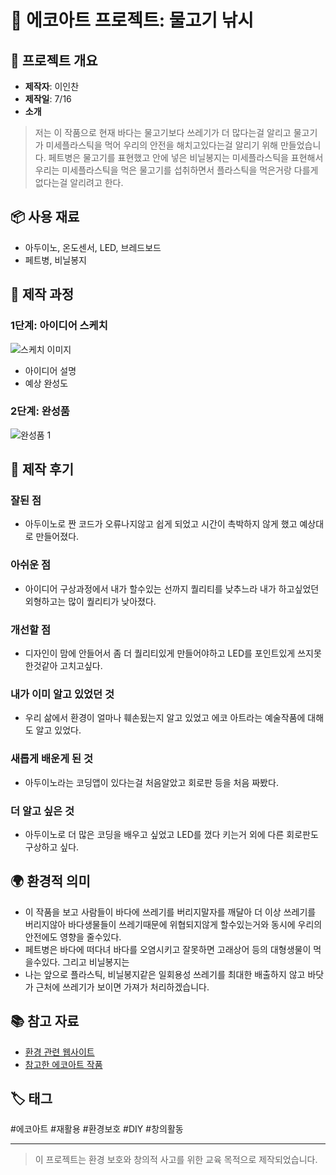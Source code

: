 # 🌱 에코아트 프로젝트: 물고기 낚시

## 📖 프로젝트 개요
- **제작자**: 이인찬
- **제작일**: 7/16
- **소개**
> 저는 이 작품으로 현재 바다는 물고기보다 쓰레기가 더 많다는걸 알리고 물고기가 미세플라스틱을 먹어 우리의 안전을 해치고있다는걸 알리기 위해 만들었습니다.
페트병은 물고기를 표현했고 안에 넣은 비닐봉지는 미세플라스틱을 표현해서 우리는 미세플라스틱을 먹은 물고기를 섭취하면서 플라스틱을 먹은거랑 다를게없다는걸 알리려고 한다.

## 📦 사용 재료
- 아두이노, 온도센서, LED, 브레드보드
- 페트병, 비닐봉지

## 🔧 제작 과정

### 1단계: 아이디어 스케치
![스케치 이미지](sketch.jpg)
- 아이디어 설명
- 예상 완성도

### 2단계: 완성품
![완성품 1](final1.jpg)

## 💭 제작 후기
### 잘된 점
- 아두이노로 짠 코드가 오류나지않고 쉽게 되었고 시간이 촉박하지 않게 했고 예상대로 만들어졌다.

### 아쉬운 점
- 아이디어 구상과정에서 내가 할수있는 선까지 퀄리티를 낮추느라 내가 하고싶었던 외형하고는 많이 퀄리티가 낮아졌다.

### 개선할 점
- 디자인이 맘에 안들어서 좀 더 퀄리티있게 만들어야하고 LED를 포인트있게 쓰지못한것같아 고치고싶다.

### 내가 이미 알고 있었던 것
- 우리 삶에서 환경이 얼마나 훼손됬는지 알고 있었고 에코 아트라는 예술작품에 대해도 알고 있었다.

### 새롭게 배운게 된 것
- 아두이노라는 코딩앱이 있다는걸 처음알았고 회로판 등을 처음 짜봤다.

### 더 알고 싶은 것
- 아두이노로 더 많은 코딩을 배우고 싶었고 LED를 껐다 키는거 외에 다른 회로판도 구상하고 싶다.

## 🌍 환경적 의미
- 이 작품을 보고 사람들이 바다에 쓰레기를 버리지말자를 깨달아 더 이상 쓰레기를 버리지않아 바다생물들이 쓰레기때문에 위협되지않게 할수있는거와 동시에 우리의 안전에도 영향을 줄수있다.
- 페트병은 바다에 떠다녀 바다를 오염시키고 잘못하면 고래상어 등의 대형생물이 먹을수있다. 그리고 비닐봉지는 
- 나는 앞으로 플라스틱, 비닐봉지같은 일회용성 쓰레기를 최대한 배출하지 않고 바닷가 근처에 쓰레기가 보이면 가져가 처리하겠습니다.

## 📚 참고 자료
- [환경 관련 웹사이트](링크)
- [참고한 에코아트 작품](https://freshmindmag.com/2024/02/02/eco-art-artists-advocating-for-the-environment-through-creativity/?utm_source=chatgpt.com
)

## 🏷️ 태그
#에코아트 #재활용 #환경보호 #DIY #창의활동

---

> 이 프로젝트는 환경 보호와 창의적 사고를 위한 교육 목적으로 제작되었습니다.
